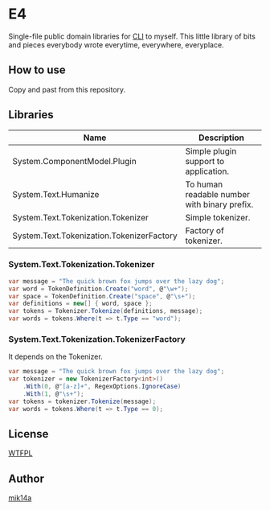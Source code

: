 # E4

Single-file public domain libraries for [CLI](https://en.wikipedia.org/wiki/Common_Language_Infrastructure) to myself.
This little library of bits and pieces everybody wrote everytime, everywhere, everyplace.

## How to use

Copy and past from this repository.

## Libraries

| Name                                      | Description                                  |
|-------------------------------------------|----------------------------------------------|
| System.ComponentModel.Plugin              | Simple plugin support to application.        |
| System.Text.Humanize                      | To human readable number with binary prefix. |
| System.Text.Tokenization.Tokenizer        | Simple tokenizer.                            |
| System.Text.Tokenization.TokenizerFactory | Factory of tokenizer.                        |

### System.Text.Tokenization.Tokenizer

```cs
var message = "The quick brown fox jumps over the lazy dog";
var word = TokenDefinition.Create("word", @"\w+");
var space = TokenDefinition.Create("space", @"\s+");
var definitions = new[] { word, space };
var tokens = Tokenizer.Tokenize(definitions, message);
var words = tokens.Where(t => t.Type == "word");
```

### System.Text.Tokenization.TokenizerFactory

It depends on the Tokenizer.

```cs
var message = "The quick brown fox jumps over the lazy dog";
var tokenizer = new TokenizerFactory<int>()
    .With(0, @"[a-z]+", RegexOptions.IgnoreCase)
    .With(1, @"\s+");
var tokens = tokenizer.Tokenize(message);
var words = tokens.Where(t => t.Type == 0);
```

## License

[WTFPL](http://www.wtfpl.net/)

## Author

[mik14a](https://github.com/mik14a)

